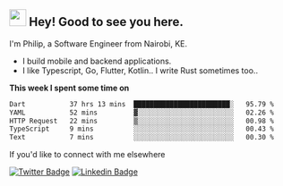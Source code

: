 <h2><img src="https://slackmojis.com/emojis/3643-cool-doge/download" width="30"/> Hey! Good to see you here.</h2>

<p>I'm Philip, a Software Engineer from Nairobi, KE. 

- I build mobile and backend applications.
- I like Typescript, Go, Flutter, Kotlin.. I write Rust sometimes too..</p>

**This week I spent some time on**
<!--START_SECTION:waka-->

```txt
Dart           37 hrs 13 mins  ████████████████████████░   95.79 %
YAML           52 mins         ▓░░░░░░░░░░░░░░░░░░░░░░░░   02.26 %
HTTP Request   22 mins         ▒░░░░░░░░░░░░░░░░░░░░░░░░   00.98 %
TypeScript     9 mins          ░░░░░░░░░░░░░░░░░░░░░░░░░   00.43 %
Text           7 mins          ░░░░░░░░░░░░░░░░░░░░░░░░░   00.30 %
```

<!--END_SECTION:waka-->

If you'd like to connect with me elsewhere

[![Twitter Badge](https://img.shields.io/badge/-Twitter-1ca0f1?style=flat-square&labelColor=1ca0f1&logo=twitter&logoColor=white&link=https://twitter.com/_diogorodrigues)](https://twitter.com/kimathiphil)  [![Linkedin Badge](https://img.shields.io/badge/-LinkedIn-blue?style=flat-square&logo=Linkedin&logoColor=white&link=https://www.linkedin.com/in/philip-kimathi-2604a9114/)](https://www.linkedin.com/in/philip-kimathi-2604a9114/)
